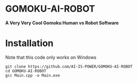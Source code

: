 # GOMOKU-AI-ROBOT

**A Very Very Cool Gomoku Human vs Robot Software**

# Installation
Note that this code only works on Windows
```Windows Cmd
git clone https://github.com/AI-IS-POWER/GOMOKU-AI-ROBOT
cd GOMOKU-AI-ROBOT
gcc Main.cpp -o Main.exe
```
